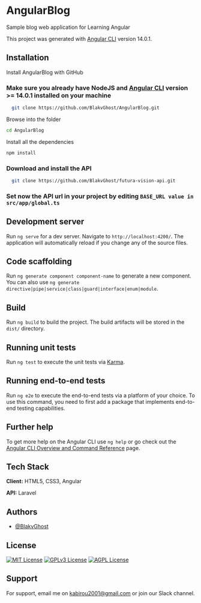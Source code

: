 # AngularBlog

Sample blog web application for Learning Angular

This project was generated with [Angular CLI](https://github.com/angular/angular-cli) version 14.0.1.

## Installation

Install AngularBlog with GitHub

### Make sure you already have NodeJS and [Angular CLI](https://github.com/angular/angular-cli) version >= 14.0.1 installed on your machine

```bash
  git clone https://github.com/BlakvGhost/AngularBlog.git
```
Browse into the folder

```bash
cd AngularBlog
```
Install all the dependencies
```sh
npm install
```
### Download and install the API

```bash
  git clone https://github.com/BlakvGhost/futura-vision-api.git
```
### Set now the API url in your project by editing `BASE_URL value in src/app/global.ts`

## Development server

Run `ng serve` for a dev server. Navigate to `http://localhost:4200/`. The application will automatically reload if you change any of the source files.

## Code scaffolding

Run `ng generate component component-name` to generate a new component. You can also use `ng generate directive|pipe|service|class|guard|interface|enum|module`.

## Build

Run `ng build` to build the project. The build artifacts will be stored in the `dist/` directory.

## Running unit tests

Run `ng test` to execute the unit tests via [Karma](https://karma-runner.github.io).

## Running end-to-end tests

Run `ng e2e` to execute the end-to-end tests via a platform of your choice. To use this command, you need to first add a package that implements end-to-end testing capabilities.

## Further help

To get more help on the Angular CLI use `ng help` or go check out the [Angular CLI Overview and Command Reference](https://angular.io/cli) page.

## Tech Stack

**Client:** HTML5, CSS3, Angular

**API:** Laravel


## Authors
- [@BlakvGhost](https://github.com/BlakvGhost)

## License

[![MIT License](https://img.shields.io/badge/License-MIT-green.svg)](https://choosealicense.com/licenses/mit/)
[![GPLv3 License](https://img.shields.io/badge/License-GPL%20v3-yellow.svg)](https://opensource.org/licenses/)
[![AGPL License](https://img.shields.io/badge/license-AGPL-blue.svg)](http://www.gnu.org/licenses/agpl-3.0)

## Support

For support, email me on kabirou2001@gmail.com or join our Slack channel.
